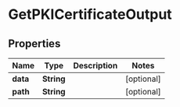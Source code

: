 

# GetPKICertificateOutput

## Properties

Name | Type | Description | Notes
------------ | ------------- | ------------- | -------------
**data** | **String** |  |  [optional]
**path** | **String** |  |  [optional]



